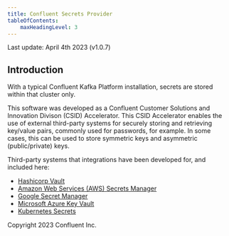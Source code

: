 ```yaml
---
title: Confluent Secrets Provider
tableOfContents:
    maxHeadingLevel: 3
---
```


Last update: April 4th 2023 (v1.0.7)

## Introduction

With a typical Confluent Kafka Platform installation, secrets are stored within that cluster only.

This software was developed as a Confluent Customer Solutions and Innovation Divison (CSID) Accelerator.
This CSID Accelerator enables the use of external third-party systems for securely storing and retrieving key/value pairs, commonly used for passwords, for example.
In some cases, this can be used to store symmetric keys and asymmetric (public/private) keys.

Third-party systems that integrations have been developed for, and included here:
- [Hashicorp Vault](https://www.vaultproject.io/)
- [Amazon Web Services (AWS) Secrets Manager](https://docs.aws.amazon.com/secretsmanager/latest/userguide/intro.html)
- [Google Secret Manager](https://cloud.google.com/secret-manager)
- [Microsoft Azure Key Vault](https://azure.microsoft.com/en-gb/products/key-vault)
- [Kubernetes Secrets](https://kubernetes.io/docs/concepts/configuration/secret)

Copyright 2023 Confluent Inc.